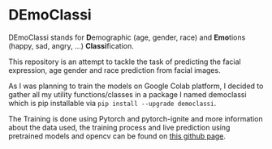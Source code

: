 # DEmoClassi
DEmoClassi stands for **D**emographic (age, gender, race) and **Emo**tions 
(happy, sad, angry, ...) **Classi**fication.

This repository is an attempt to tackle the task of predicting the facial expression,
age gender and race prediction from  facial images.

As I was planning to train the models on Google Colab platform, I decided to gather 
all my utility functions/classes in a package I named democlassi which is pip 
installable via `pip install --upgrade democlassi`.

The Training is done using Pytorch and pytorch-ignite and more 
information about the data used, the training process and live prediction using 
pretrained models and opencv can be found on 
[this github page](https://alkasaliss.github.io/DEmoClassi/).

